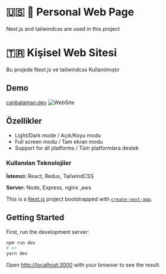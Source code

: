 # 🇺🇸 🏴󠁧󠁢󠁥󠁮󠁧󠁿 Personal Web Page

Next.js and tailwindcss are used in this project

  
# 🇹🇷 Kişisel Web Sitesi

Bu projede Next.js ve tailwindcss Kullanılmıştır


## Demo
 

[canbalaman.dev](https://canbalaman.dev/) 
![WebSite](https://user-images.githubusercontent.com/65334876/185568636-0ea98719-b6bb-4271-901c-9a9b3a1fe61f.gif)


  
## Özellikler

- Light/Dark mode / Açık/Koyu modu
- Full screen modu / Tam ekran modu 
- Support for all platforms / Tüm platformlara destek

  
### Kullanılan Teknolojiler

**İstemci:** React, Redux, TailwindCSS

**Server:** Node, Express, nginx ,aws

This is a [Next.js](https://nextjs.org/) project bootstrapped with [`create-next-app`](https://github.com/vercel/next.js/tree/canary/packages/create-next-app).

## Getting Started

First, run the development server:

```bash
npm run dev
# or
yarn dev
```

Open [http://localhost:3000](http://localhost:3000) with your browser to see the result.
  
